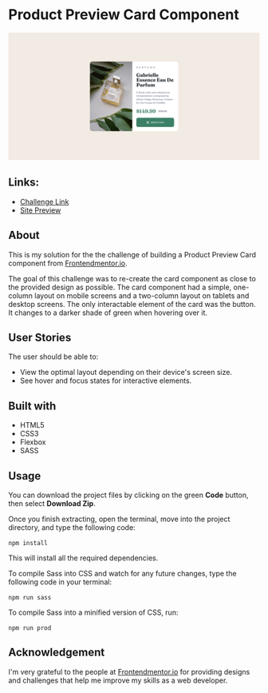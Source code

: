 # Product Preview Card Component
![](./images/solution-screenshot.png)
## Links:
- [Challenge Link](https://www.frontendmentor.io/challenges/product-preview-card-component-GO7UmttRfa)
- [Site Preview](https://robinjmm-product-preview.netlify.app/)

## About
This is my solution for the the challenge of building a Product Preview Card component from [Frontendmentor.io](https://frontendmentor.io).

The goal of this challenge was to re-create the card component as close to the provided design as possible. The card component had a simple, one-column layout on mobile screens and a two-column layout on tablets and desktop screens. The only interactable element of the card was the button. It changes to a darker shade of green when hovering over it.

## User Stories
The user should be able to:
- View the optimal layout depending on their device's screen size.
- See hover and focus states for interactive elements.

## Built with
- HTML5
- CSS3
- Flexbox
- SASS

## Usage
You can download the project files by clicking on the green **Code** button, then select **Download Zip**.

Once you finish extracting, open the terminal, move into the project directory, and type the following code:

```
npm install
```

This will install all the required dependencies.

To compile Sass into CSS and watch for any future changes, type the following code in your terminal:


```
npm run sass
```

To compile Sass into a minified version of CSS, run:

```
npm run prod
```

## Acknowledgement
I'm very grateful to the people at [Frontendmentor.io](https://frontendmentor.io) for providing designs and challenges that help me improve my skills as a web developer.